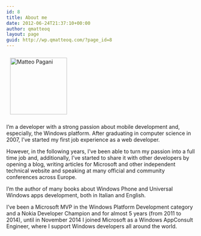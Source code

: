 ```yaml
---
id: 8
title: About me
date: 2012-06-24T21:37:10+00:00
author: qmatteoq
layout: page
guid: http://wp.qmatteoq.com/?page_id=8
---
```

[<img class="size-full wp-image-21 alignleft" style="padding: 10px;" title="Matteo Pagani" src="https://i2.wp.com/qmatteoq-en.azurewebsites.net/wp-content/uploads/2012/06/matteopagani.jpg?resize=150%2C150" alt="Matteo Pagani" width="150" height="150" data-recalc-dims="1" />](https://i2.wp.com/qmatteoq-en.azurewebsites.net/wp-content/uploads/2012/06/matteopagani.jpg)

I’m a developer with a strong passion about mobile development and, especially, the Windows platform. After graduating in computer science in 2007, I’ve started my first job experience as a web developer.

However, in the following years, I’ve been able to turn my passion into a full time job and, additionally, I’ve started to share it with other developers by opening a blog, writing articles for Microsoft and other independent technical website and speaking at many official and community conferences across Europe.

I’m the author of many books about Windows Phone and Universal Windows apps development, both in Italian and English.

I’ve been a Microsoft MVP in the Windows Platform Development category and a Nokia Developer Champion and for almost 5 years (from 2011 to 2014), until in November 2014 I joined Microsoft as a Windows AppConsult Engineer, where I support Windows developers all around the world.